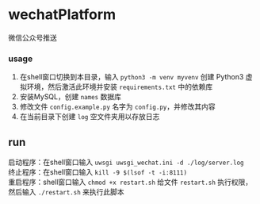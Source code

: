 # wechatPlatform
微信公众号推送
### usage
1. 在shell窗口切换到本目录，输入 `python3 -m venv myvenv` 创建 Python3 虚拟环境，然后激活此环境并安装 `requirements.txt` 中的依赖库
2. 安装MySQL，创建 `names` 数据库
3. 修改文件 `config.example.py` 名字为 `config.py`，并修改其内容
4. 在当前目录下创建 `log` 空文件夹用以存放日志

## run
启动程序：在shell窗口输入 `uwsgi uwsgi_wechat.ini -d ./log/server.log`  
终止程序：在shell窗口输入 `kill -9 $(lsof -t -i:8111)`  
重启程序：shell窗口输入 `chmod +x restart.sh` 给文件 `restart.sh` 执行权限，然后输入 `./restart.sh` 来执行此脚本  


